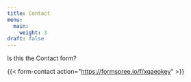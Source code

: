 ```yaml
---
title: Contact
menu:
  main:
    weight: 3
draft: false
---
```


Is this the Contact form?

{{< form-contact action="https://formspree.io/f/xqaeokey"  >}}